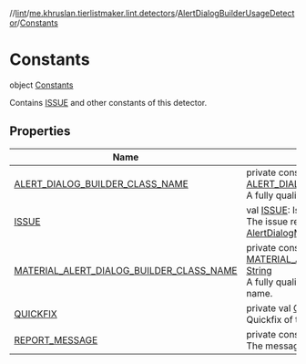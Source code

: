 //[lint](../../../../index.md)/[me.khruslan.tierlistmaker.lint.detectors](../../index.md)/[AlertDialogBuilderUsageDetector](../index.md)/[Constants](index.md)

# Constants

object [Constants](index.md)

Contains [ISSUE](-i-s-s-u-e.md) and other constants of this detector.

## Properties

| Name | Summary |
|---|---|
| [ALERT_DIALOG_BUILDER_CLASS_NAME](-a-l-e-r-t_-d-i-a-l-o-g_-b-u-i-l-d-e-r_-c-l-a-s-s_-n-a-m-e.md) | private const val [ALERT_DIALOG_BUILDER_CLASS_NAME](-a-l-e-r-t_-d-i-a-l-o-g_-b-u-i-l-d-e-r_-c-l-a-s-s_-n-a-m-e.md): [String](https://kotlinlang.org/api/latest/jvm/stdlib/kotlin/-string/index.html)<br>A fully qualified AlertDialog.Builder class name. |
| [ISSUE](-i-s-s-u-e.md) | val [ISSUE](-i-s-s-u-e.md): Issue<br>The issue reported by [AlertDialogMissingLogTagDetector](../../-alert-dialog-missing-log-tag-detector/index.md). |
| [MATERIAL_ALERT_DIALOG_BUILDER_CLASS_NAME](-m-a-t-e-r-i-a-l_-a-l-e-r-t_-d-i-a-l-o-g_-b-u-i-l-d-e-r_-c-l-a-s-s_-n-a-m-e.md) | private const val [MATERIAL_ALERT_DIALOG_BUILDER_CLASS_NAME](-m-a-t-e-r-i-a-l_-a-l-e-r-t_-d-i-a-l-o-g_-b-u-i-l-d-e-r_-c-l-a-s-s_-n-a-m-e.md): [String](https://kotlinlang.org/api/latest/jvm/stdlib/kotlin/-string/index.html)<br>A fully qualified MaterialAlertDialogBuilder class name. |
| [QUICKFIX](-q-u-i-c-k-f-i-x.md) | private val [QUICKFIX](-q-u-i-c-k-f-i-x.md): LintFix<br>Quickfix of the [ISSUE](-i-s-s-u-e.md). |
| [REPORT_MESSAGE](-r-e-p-o-r-t_-m-e-s-s-a-g-e.md) | private const val [REPORT_MESSAGE](-r-e-p-o-r-t_-m-e-s-s-a-g-e.md): [String](https://kotlinlang.org/api/latest/jvm/stdlib/kotlin/-string/index.html)<br>The message of the reported warning. |
